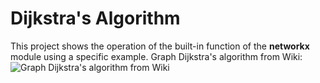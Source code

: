 # Dijkstra's Algorithm
This project shows the operation of the built-in function of the **networkx** module using a specific example.
Graph Dijkstra's algorithm from Wiki:
![Graph Dijkstra's algorithm from Wiki](https://upload.wikimedia.org/wikipedia/commons/4/48/Dijkstra_graph2.PNG)
